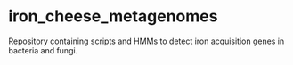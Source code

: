 # iron_cheese_metagenomes
Repository containing scripts and HMMs to detect iron acquisition genes in bacteria and fungi.

